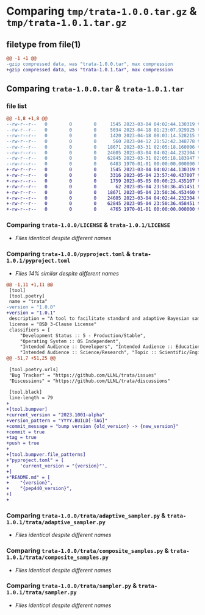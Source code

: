 # Comparing `tmp/trata-1.0.0.tar.gz` & `tmp/trata-1.0.1.tar.gz`

## filetype from file(1)

```diff
@@ -1 +1 @@
-gzip compressed data, was "trata-1.0.0.tar", max compression
+gzip compressed data, was "trata-1.0.1.tar", max compression
```

## Comparing `trata-1.0.0.tar` & `trata-1.0.1.tar`

### file list

```diff
@@ -1,8 +1,8 @@
--rw-r--r--   0        0        0     1545 2023-03-04 04:02:44.130319 trata-1.0.0/LICENSE
--rw-r--r--   0        0        0     5034 2023-04-18 01:23:07.929925 trata-1.0.0/README.md
--rw-r--r--   0        0        0     1420 2023-04-18 00:03:14.528215 trata-1.0.0/pyproject.toml
--rw-r--r--   0        0        0      560 2023-04-12 21:52:42.348778 trata-1.0.0/trata/__init__.py
--rw-r--r--   0        0        0    18671 2023-03-31 02:05:18.160006 trata-1.0.0/trata/adaptive_sampler.py
--rw-r--r--   0        0        0    24605 2023-03-04 04:02:44.232304 trata-1.0.0/trata/composite_samples.py
--rw-r--r--   0        0        0    62845 2023-03-31 02:05:18.183947 trata-1.0.0/trata/sampler.py
--rw-r--r--   0        0        0     6483 1970-01-01 00:00:00.000000 trata-1.0.0/PKG-INFO
+-rw-r--r--   0        0        0     1545 2023-03-04 04:02:44.130319 trata-1.0.1/LICENSE
+-rw-r--r--   0        0        0     3316 2023-05-04 23:57:40.437007 trata-1.0.1/README.md
+-rw-r--r--   0        0        0     1759 2023-05-05 00:00:23.435107 trata-1.0.1/pyproject.toml
+-rw-r--r--   0        0        0       62 2023-05-04 23:50:36.451451 trata-1.0.1/trata/__init__.py
+-rw-r--r--   0        0        0    18671 2023-05-04 23:50:36.453460 trata-1.0.1/trata/adaptive_sampler.py
+-rw-r--r--   0        0        0    24605 2023-03-04 04:02:44.232304 trata-1.0.1/trata/composite_samples.py
+-rw-r--r--   0        0        0    62845 2023-05-04 23:50:36.458451 trata-1.0.1/trata/sampler.py
+-rw-r--r--   0        0        0     4765 1970-01-01 00:00:00.000000 trata-1.0.1/PKG-INFO
```

### Comparing `trata-1.0.0/LICENSE` & `trata-1.0.1/LICENSE`

 * *Files identical despite different names*

### Comparing `trata-1.0.0/pyproject.toml` & `trata-1.0.1/pyproject.toml`

 * *Files 14% similar despite different names*

```diff
@@ -1,11 +1,11 @@
 [tool]
 [tool.poetry]
 name = "trata"
-version = "1.0.0"
+version = "1.0.1"
 description = "A tool to facilitate standard and adaptive Bayesian sampling."
 license = "BSD 3-Clause License"
 classifiers = [
     "Development Status :: 5 - Production/Stable",
     "Operating System :: OS Independent",
     "Intended Audience :: Developers", "Intended Audience :: Education",
     "Intended Audience :: Science/Research", "Topic :: Scientific/Engineering",
@@ -51,7 +51,25 @@
 
 [tool.poetry.urls]
 "Bug Tracker" = "https://github.com/LLNL/trata/issues"
 "Discussions" = "https://github.com/LLNL/trata/discussions"
 
 [tool.black]
 line-length = 79
+
+[tool.bumpver]
+current_version = "2023.1001-alpha"
+version_pattern = "YYYY.BUILD[-TAG]"
+commit_message = "bump version {old_version} -> {new_version}"
+commit = true
+tag = true
+push = true
+
+[tool.bumpver.file_patterns]
+"pyproject.toml" = [
+    'current_version = "{version}"',
+]
+"README.md" = [
+    "{version}",
+    "{pep440_version}",
+]
+
```

### Comparing `trata-1.0.0/trata/adaptive_sampler.py` & `trata-1.0.1/trata/adaptive_sampler.py`

 * *Files identical despite different names*

### Comparing `trata-1.0.0/trata/composite_samples.py` & `trata-1.0.1/trata/composite_samples.py`

 * *Files identical despite different names*

### Comparing `trata-1.0.0/trata/sampler.py` & `trata-1.0.1/trata/sampler.py`

 * *Files identical despite different names*

